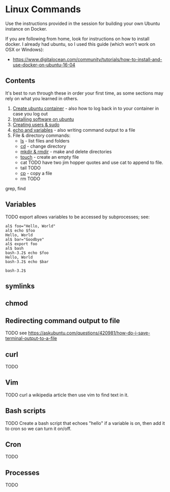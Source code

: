 Linux Commands
==============

Use the instructions provided in the session for building your own Ubuntu instance on Docker.

If you are following from home, look for instructions on how to install docker. I already had ubuntu, so I used this guide (which won't work on OSX or Windows):
- https://www.digitalocean.com/community/tutorials/how-to-install-and-use-docker-on-ubuntu-16-04

Contents
--------

It's best to run through these in order your first time, as some sections may rely on what you learned in others.

1. [Create ubuntu container](Create_ubuntu_container.md) - also how to log back in to your container in case you log out
2. [Installing software on ubuntu](Installing_software_on_ubuntu.md)
3. [Creating users & sudo](Creating_users_and_sudo.md)
4. [echo and variables](echo_and_variables.md) - also writing command output to a file
5. File & directory commands:
    - [ls](ls.md) - list files and folders
    - [cd](cd.md) - change directory
    - [mkdir & rmdir](mkdir_and_rmdir.md) - make and delete directories
    - [touch](touch.md) - create an empty file
    - cat TODO have two jim hopper quotes and use cat to append to file.
    - tail TODO
    - [cp](cp.md) - copy a file
	- rm TODO

grep, find

Variables
---------
TODO export allows variables to be accessed by subprocesses; see:
```
al$ foo="Hello, World"
al$ echo $foo
Hello, World
al$ bar="Goodbye"
al$ export foo
al$ bash
bash-3.2$ echo $foo
Hello, World
bash-3.2$ echo $bar

bash-3.2$ 
```


symlinks
--------

chmod
-----

Redirecting command output to file
----------------------------------
TODO see https://askubuntu.com/questions/420981/how-do-i-save-terminal-output-to-a-file


curl
----
TODO

Vim
---
TODO curl a wikipedia article then use vim to find text in it.




Bash scripts
------------
TODO Create a bash script that echoes "hello" if a variable is on, then add it to cron so we can turn it on/off.

Cron
----
TODO

Processes
---------
TODO


